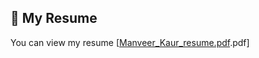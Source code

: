 ## 📄 My Resume
You can view my resume [[Manveer_Kaur_resume.pdf](https://github.com/user-attachments/files/20684711/Manveer_Kaur_resume.pdf).pdf]


<!---
ManveerKaur24/ManveerKaur24 is a ✨ special ✨ repository because its `README.md` (this file) appears on your GitHub profile.
You can click the Preview link to take a look at your changes.
--->
